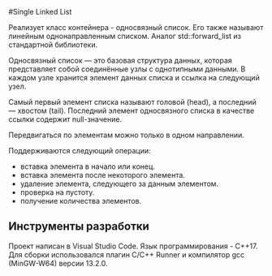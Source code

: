#Single Linked List

Реализует класс контейнера - односвязный список. Его также называют линейным однонаправленным списком. Аналог std::forward_list из стандартной библиотеки.

Односвязный список — это базовая структура данных, которая представляет собой соединённые узлы с однотипными данными. В каждом узле хранится элемент данных списка и ссылка на следующий узел.

Самый первый элемент списка называют головой (head), а последний — хвостом (tail). Последний элемент односвязного списка в качестве ссылки содержит null-значение.

Передвигаться по элементам можно только в одном направлении.

Поддерживаются следующий операции:

- вставка элемента в начало или конец.
- вставка элемента после некоторого элемента.
- удаление элемента, следующего за данным элементом.
- проверка на пустоту.
- получение количества элементов.

## Инструменты разработки

Проект написан в Visual Studio Code. Язык программирования - C++17. Для сборки использовался плагин C/C++ Runner и компилятор gcc (MinGW-W64) версии 13.2.0.
